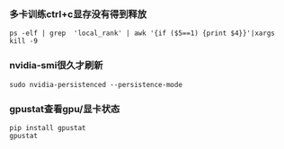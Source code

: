 ### 多卡训练ctrl+c显存没有得到释放
```shell
ps -elf | grep  'local_rank' | awk '{if ($5==1) {print $4}}'|xargs kill -9
```

### nvidia-smi很久才刷新
```
sudo nvidia-persistenced --persistence-mode
```

### gpustat查看gpu/显卡状态
```
pip install gpustat
gpustat
```